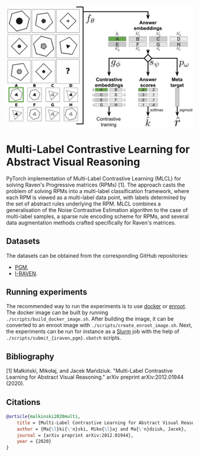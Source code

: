 ![image](mlcl.png)

# Multi-Label Contrastive Learning for Abstract Visual Reasoning
PyTorch implementation of Multi-Label Contrastive Learning (MLCL) for solving Raven's Progressive matrices (RPMs) [1].
The approach casts the problem of solving RPMs into a multi-label classification framework, where each RPM is viewed as
a multi-label data point, with labels determined by the set of abstract rules underlying the RPM. MLCL combines a
generalisation of the Noise Contrastive Estimation algorithm to the case of multi-label samples, a sparse rule encoding
scheme for RPMs, and several data augmentation methods crafted specifically for Raven's matrices.

## Datasets
The datasets can be obtained from the corresponding GitHub repositories:
- [PGM](https://github.com/deepmind/abstract-reasoning-matrices),
- [I-RAVEN](https://github.com/husheng12345/SRAN).

## Running experiments
The recommended way to run the experiments is to use [docker](https://www.docker.com/) or [enroot](https://github.com/NVIDIA/enroot).
The docker image can be built by running `./scripts/build_docker_image.sh`.
After building the image, it can be converted to an enroot image with `./scripts/create_enroot_image.sh`.
Next, the experiments can be run for instance as a [Slurm](https://slurm.schedmd.com/overview.html) job with the help of `./scripts/submit_{iraven,pgm}.sbatch` scripts.

## Bibliography
[1] Małkiński, Mikołaj, and Jacek Mańdziuk. "Multi-Label Contrastive Learning for Abstract Visual Reasoning." arXiv
preprint arXiv:2012.01944 (2020).

## Citations
```bibtex
@article{malkinski2020multi,
    title = {Multi-Label Contrastive Learning for Abstract Visual Reasoning},
    author = {Ma{\l}ki{\'n}ski, Miko{\l}aj and Ma{\'n}dziuk, Jacek},
    journal = {arXiv preprint arXiv:2012.01944},
    year = {2020}
}
```
